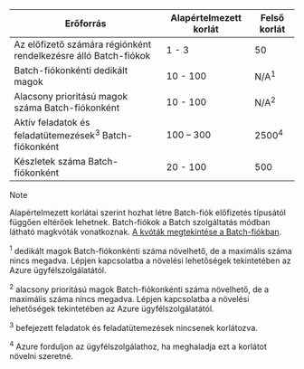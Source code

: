 | **Erőforrás** | **Alapértelmezett korlát** | **Felső korlát** |
| --- | --- | --- |
| Az előfizető számára régiónként rendelkezésre álló Batch-fiókok | 1 - 3 |50 |
| Batch-fiókonkénti dedikált magok | 10 - 100 | N/A<sup>1</sup> |
| Alacsony prioritású magok száma Batch-fiókonként | 10 - 100 | N/A<sup>2</sup> |
| Aktív feladatok és feladatütemezések<sup>3</sup> Batch-fiókonként | 100 – 300 | 2500<sup>4</sup> |
| Készletek száma Batch-fiókonként | 20 - 100 | 500 |

> [!NOTE]
> Alapértelmezett korlátai szerint hozhat létre Batch-fiók előfizetés típusától függően eltérőek lehetnek. Batch-fiókok a Batch szolgáltatás módban látható magkvóták vonatkoznak. [A kvóták megtekintése a Batch-fiókban](../articles/batch/batch-quota-limit.md#view-batch-quotas). 

<sup>1</sup> dedikált magok Batch-fiókonkénti száma növelhető, de a maximális száma nincs megadva. Lépjen kapcsolatba a növelési lehetőségek tekintetében az Azure ügyfélszolgálatától.

<sup>2</sup> alacsony prioritású magok Batch-fiókonkénti száma növelhető, de a maximális száma nincs megadva. Lépjen kapcsolatba a növelési lehetőségek tekintetében az Azure ügyfélszolgálatától.

<sup>3</sup> befejezett feladatok és feladatütemezések nincsenek korlátozva.

<sup>4</sup> Azure forduljon az ügyfélszolgálathoz, ha meghaladja ezt a korlátot növelni szeretné.
